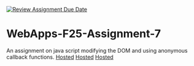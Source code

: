 [![Review Assignment Due Date](https://classroom.github.com/assets/deadline-readme-button-22041afd0340ce965d47ae6ef1cefeee28c7c493a6346c4f15d667ab976d596c.svg)](https://classroom.github.com/a/ltUcE4Dk)
# WebApps-F25-Assignment-7
An assignment on java script modifying the DOM and using anonymous callback functions.
[Hosted](https://44-563-webapps-f25.github.io/webapps-f25-assignment7-V-chetan-kumar/treasure,html)
[Hosted](https://44-563-webapps-f25.github.io/webapps-f25-assignment7-V-chetan-kumar/reaction,html)
[Hosted](https://44-563-webapps-f25.github.io/webapps-f25-assignment7-V-chetan-kumar/listy,html)
